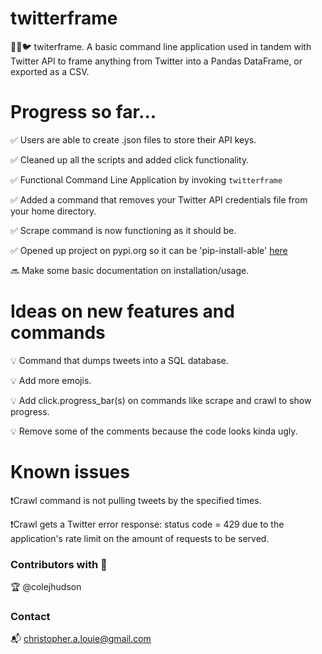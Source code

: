 # twitterframe
🥚🔜🐦 twiterframe. A basic command line application used in tandem with Twitter API to frame anything from Twitter into a Pandas DataFrame, or exported as a CSV.



# Progress so far...

✅ Users are able to create .json files to store their API keys.

✅ Cleaned up all the scripts and added click functionality.

✅ Functional Command Line Application by invoking ```twitterframe```

✅ Added a command that removes your Twitter API credentials file from your home directory.

✅ Scrape command is now functioning as it should be.

✅ Opened up project on pypi.org so it can be 'pip-install-able' [here](https://pypi.org/project/twitterframe/)

🔜 Make some basic documentation on installation/usage.

# Ideas on new features and commands

💡 Command that dumps tweets into a SQL database.

💡 Add more emojis.

💡 Add click.progress_bar(s) on commands like scrape and crawl to show progress.

💡 Remove some of the comments because the code looks kinda ugly.

# Known issues

❗️Crawl command is not pulling tweets by the specified times.

❗️Crawl gets a Twitter error response: status code = 429 due to the application's rate limit on the amount of requests to be served.

### Contributors with 💚

🏆 @colejhudson

### Contact

📬 christopher.a.louie@gmail.com


